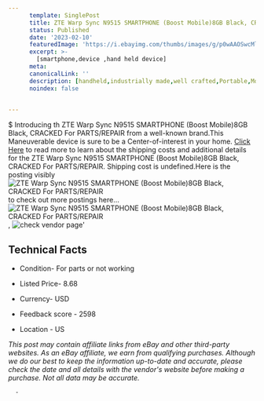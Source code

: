```yaml
---
      template: SinglePost
      title: ZTE Warp Sync N9515 SMARTPHONE (Boost Mobile)8GB Black, CRACKED For PARTS/REPAIR
      status: Published
      date: '2023-02-10'
      featuredImage: 'https://i.ebayimg.com/thumbs/images/g/p0wAAOSwcMlfxZ6C/s-l225.jpg'
      excerpt: >-
        [smartphone,device ,hand held device]
      meta:
      canonicalLink: ''
      description: [handheld,industrially made,well crafted,Portable,Mobile,Compact,Convenient,Lightweight,Maneuverable,Man-portable,Miniature,Carriable,Hand-held,Light,Holdable,Transportable,Mobile device,Pocket-sized,On-the-go,Wireless,Cordless,Compact size,Convenient size, smartphone,device ,hand held device]
      noindex: false
      

---
```

$
      Introducing th ZTE Warp Sync N9515 SMARTPHONE (Boost Mobile)8GB Black, CRACKED For PARTS/REPAIR from a well-known brand.This Maneuverable device  is sure to be a Center-of-interest in your home. [Click Here](https://www.ebay.com/itm/234891618623?hash=item36b0a1a93f%3Ag%3Ap0wAAOSwcMlfxZ6C&mkevt=1&mkcid=1&mkrid=711-53200-19255-0&campid=%253CePNCampaignId%253E&customid=%253CreferenceId%253E&toolid=10049) to read more to learn about the shipping costs and additional details for the ZTE Warp Sync N9515 SMARTPHONE (Boost Mobile)8GB Black, CRACKED For PARTS/REPAIR. Shipping cost is undefined.Here is the posting visibly ![ZTE Warp Sync N9515 SMARTPHONE (Boost Mobile)8GB Black, CRACKED For PARTS/REPAIR](https://i.ebayimg.com/thumbs/images/g/p0wAAOSwcMlfxZ6C/s-l225.jpg) to check out more postings here... ![ZTE Warp Sync N9515 SMARTPHONE (Boost Mobile)8GB Black, CRACKED For PARTS/REPAIR](https://i.ebayimg.com/images/g/p0wAAOSwcMlfxZ6C/s-l1600.jpg), ![check vendor page](https://origin-galleryplus.ebayimg.com/ws/web/234891618623_2_0_1/225x225.jpg,https://origin-galleryplus.ebayimg.com/ws/web/234891618623_3_0_1/225x225.jpg,https://origin-galleryplus.ebayimg.com/ws/web/234891618623_4_0_1/225x225.jpg,https://origin-galleryplus.ebayimg.com/ws/web/234891618623_5_0_1/225x225.jpg,https://origin-galleryplus.ebayimg.com/ws/web/234891618623_6_0_1/225x225.jpg,https://origin-galleryplus.ebayimg.com/ws/web/234891618623_7_0_1/225x225.jpg)'

      

 ## Technical Facts 



     
      

 - Condition- For parts or not working 


      

 - Listed Price- 8.68 


      

 - Currency- USD 


      

 - Feedback score - 2598 


      

 - Location - US 


      
      

 *_This post may contain affiliate links from eBay and other third-party websites. As an eBay affiliate, we earn from qualifying purchases. Although we do our best to keep the information up-to-date and accurate, please check the date and all details with the vendor's website before making a purchase. Not all data may be accurate._*




      -
